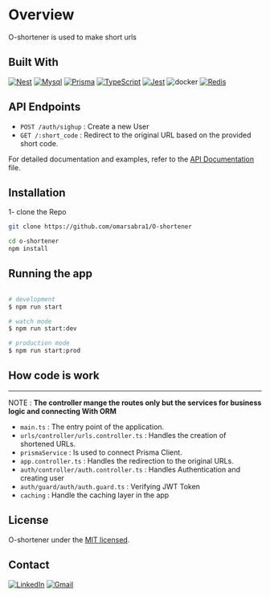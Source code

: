 # Overview 
O-shortener is used to make short urls 

## Built With
[![Nest][nest]][Nest-url] 
[![Mysql]][mysql-url] 
[![Prisma]][prisma-url] 
[![TypeScript]][typescript-url] 
[![Jest]][jest-url]
![docker]
[![Redis]][redis]


## API Endpoints
  * `POST /auth/sighup` : Create a new User
  * `GET /:short_code` :   Redirect to the original URL based on the provided short code.

For detailed documentation and examples, refer to the [API Documentation](https://documenter.getpostman.com/view/22968167/2s93sabtNc) file.


## Installation

1- clone the Repo 

```bash
git clone https://github.com/omarsabra1/O-shortener
```

```bash
cd o-shortener
npm install
```

## Running the app


```bash

# development
$ npm run start

# watch mode
$ npm run start:dev

# production mode
$ npm run start:prod

```

## How code is work 
---------
NOTE : **The controller mange the routes only but the services for business logic and connecting With ORM** 
* `main.ts` : The entry point of the application.
* `urls/controller/urls.controller.ts` : Handles the creation of shortened URLs.
* `prismaService` : Is used to connect  Prisma Client.
* `app.controller.ts` : Handles the redirection to the original URLs.
* `auth/controller/auth.controller.ts` : Handles Authentication and creating user 
* `auth/guard/auth/auth.guard.ts` : Verifying JWT Token
* `caching` : Handle the caching layer in the app


## License
O-shortener under the  [MIT licensed](LICENSE.txt).

## Contact 
[![LinkedIn]][LinkedIn-profile]
[![Gmail]][email]

<!-- MARKDOWN LINKS & IMAGES -->
[nest]: https://img.shields.io/badge/nestjs-%23E0234E.svg?style=for-the-badge&logo=nestjs&logoColor=white
[MySQL]: https://img.shields.io/badge/mysql-%2300f.svg?style=for-the-badge&logo=mysql&logoColor=white
[Prisma]: https://img.shields.io/badge/Prisma-3982CE?style=for-the-badge&logo=Prisma&logoColor=white
[Jest]: https://img.shields.io/badge/-jest-%23C21325?style=for-the-badge&logo=jest&logoColor=white
[TypeScript]: https://img.shields.io/badge/typescript-%23007ACC.svg?style=for-the-badge&logo=typescript&logoColor=white
[docker]: https://img.shields.io/badge/docker-%230db7ed.svg?style=for-the-badge&logo=docker&logoColor=white
[Redis]: https://img.shields.io/badge/redis-%23DD0031.svg?style=for-the-badge&logo=redis&logoColor=white
[LinkedIn]: https://img.shields.io/badge/linkedin-%230077B5.svg?style=for-the-badge&logo=linkedin&logoColor=white
[Gmail]: https://img.shields.io/badge/Gmail-D14836?style=for-the-badge&logo=gmail&logoColor=white

[nest-url]: https://nestjs.com/
[typeScript-url]: https://www.typescriptlang.org/
[prisma-url]: https://www.prisma.io/
[jest-url]: https://jestjs.io/
[mysql-url]: https://www.mysql.com/
[linkedIn-profile]: https://www.linkedin.com/in/omar-sabra/
[email]: omarsabra509@gmail.com
[redis]: https://redis.io/